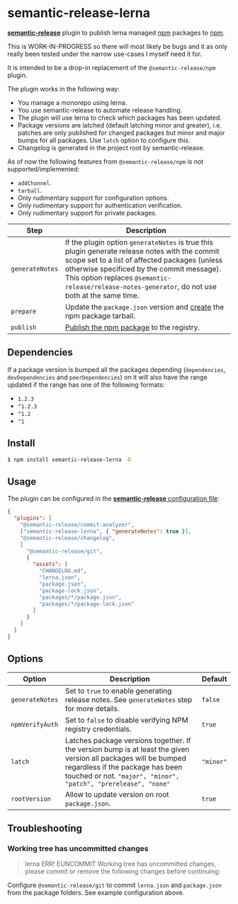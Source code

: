 # semantic-release-lerna

[**semantic-release**](https://github.com/semantic-release/semantic-release) plugin to publish lerna managed [npm](https://github.com/lerna/lerna) packages to [npm](https://www.npmjs.com).

This is WORK-IN-PROGRESS so there will most likely be bugs and it as only really been tested under the narrow use-cases I myself need it for.

It is intended to be a drop-in replacement of the `@semantic-release/npm` plugin.

The plugin works in the following way:

- You manage a monorepo using lerna.
- You use semantic-release to automate release handling.
- The plugin will use lerna to check which packages has been updated.
- Package versions are latched (default latching minor and greater), i.e. patches are only published for changed packages but minor and major bumps for all packages. Use `latch` option to configure this.
- Changelog is generated in the project root by semantic-release.

As of now the following features from `@semantic-release/npm` is not supported/implemented:

- `addChannel`.
- `tarball`.
- Only rudimentary support for configuration options.
- Only rudimentary support for authentication verification.
- Only rudimentary support for private packages.

| Step            | Description                                                                                                                                                                                                                                                                                       |
| --------------- | ------------------------------------------------------------------------------------------------------------------------------------------------------------------------------------------------------------------------------------------------------------------------------------------------- |
| `generateNotes` | If the plugin option `generateNotes` is true this plugin generate release notes with the commit scope set to a list of affected packages (unless otherwise specificed by the commit message). This option replaces `@semantic-release/release-notes-generator`, do not use both at the same time. |
| `prepare`       | Update the `package.json` version and [create](https://docs.npmjs.com/cli/pack) the npm package tarball.                                                                                                                                                                                          |
| `publish`       | [Publish the npm package](https://docs.npmjs.com/cli/publish) to the registry.                                                                                                                                                                                                                    |

## Dependencies

If a package version is bumped all the packages depending (`dependencies`, `devDependencies` and `peerDependencies`) on it will also have the range updated if the range has one of the following formats:

- `1.2.3`
- `^1.2.3`
- `^1.2`
- `^1`

## Install

```bash
$ npm install semantic-release-lerna -D
```

## Usage

The plugin can be configured in the [**semantic-release** configuration file](https://github.com/semantic-release/semantic-release/blob/master/docs/usage/configuration.md#configuration):

```json
{
  "plugins": [
    "@semantic-release/commit-analyzer",
    ["semantic-release-lerna", { "generateNotes": true }],
    "@semantic-release/changelog",
    [
      "@semantic-release/git",
      {
        "assets": [
          "CHANGELOG.md",
          "lerna.json",
          "package.json",
          "package-lock.json",
          "packages/*/package.json",
          "packages/*/package-lock.json"
        ]
      }
    ]
  ]
}
```

## Options

| Option          | Description                                                                                                                                                                                                           | Default   |
| --------------- | --------------------------------------------------------------------------------------------------------------------------------------------------------------------------------------------------------------------- | --------- |
| `generateNotes` | Set to `true` to enable generating release notes. See `generateNotes` step for more details.                                                                                                                          | `false`   |
| `npmVerifyAuth` | Set to `false` to disable verifying NPM registry credentials.                                                                                                                                                         | `true`    |
| `latch`         | Latches package versions together. If the version bump is at least the given version all packages will be bumped regardless if the package has been touched or not. `"major", "minor", "patch", "prerelease", "none"` | `"minor"` |
| `rootVersion`   | Allow to update version on root `package.json`.                                                                                                                                                                       | `true`    |

## Troubleshooting

### Working tree has uncommitted changes

> lerna ERR! EUNCOMMIT Working tree has uncommitted changes, please commit or remove the following changes before continuing:

Configure `@semantic-release/git` to commit `lerna.json` and `package.json` from the package folders.
See example configuration above.
